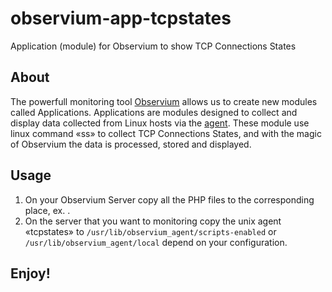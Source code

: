 # observium-app-tcpstates
Application (module) for Observium to show TCP Connections States

## About
The powerfull monitoring tool [Observium](https://www.observium.org) allows us to create new modules called Applications. Applications are modules designed to collect and display data collected from Linux hosts via the [agent](https://docs.observium.org/unix_agent/). These module use linux command «ss» to collect TCP Connections States, and with the magic of Observium the data is processed, stored and displayed.

## Usage

1. On your Observium Server copy all the PHP files to the corresponding place, ex. .
2. On the server that you want to monitoring copy the unix agent «tcpstates» to ```/usr/lib/observium_agent/scripts-enabled``` or ```/usr/lib/observium_agent/local``` depend on your configuration.

## Enjoy!
